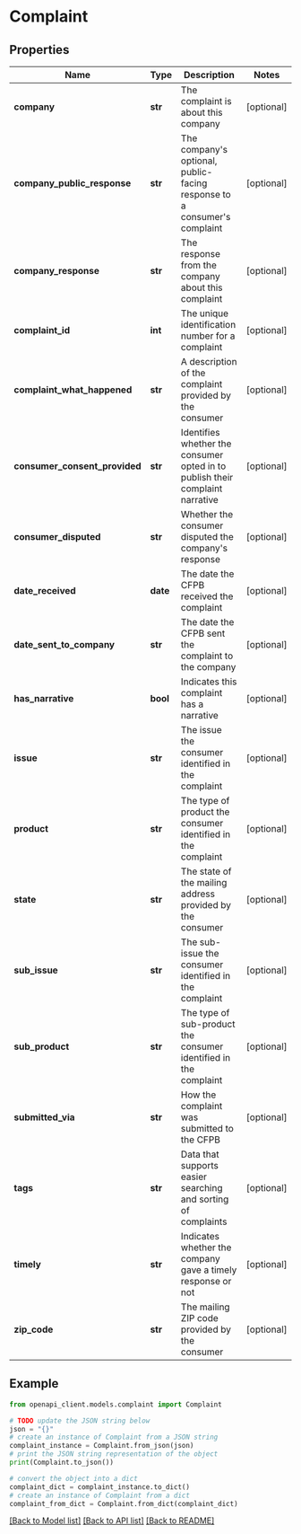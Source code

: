# Complaint


## Properties

Name | Type | Description | Notes
------------ | ------------- | ------------- | -------------
**company** | **str** | The complaint is about this company | [optional] 
**company_public_response** | **str** | The company&#39;s optional, public-facing response to a consumer&#39;s complaint | [optional] 
**company_response** | **str** | The response from the company about this complaint | [optional] 
**complaint_id** | **int** | The unique identification number for a complaint | [optional] 
**complaint_what_happened** | **str** | A description of the complaint provided by the consumer | [optional] 
**consumer_consent_provided** | **str** | Identifies whether the consumer opted in to publish their complaint narrative | [optional] 
**consumer_disputed** | **str** | Whether the consumer disputed the company&#39;s response | [optional] 
**date_received** | **date** | The date the CFPB received the complaint | [optional] 
**date_sent_to_company** | **str** | The date the CFPB sent the complaint to the company | [optional] 
**has_narrative** | **bool** | Indicates this complaint has a narrative | [optional] 
**issue** | **str** | The issue the consumer identified in the complaint | [optional] 
**product** | **str** | The type of product the consumer identified in the complaint | [optional] 
**state** | **str** | The state of the mailing address provided by the consumer | [optional] 
**sub_issue** | **str** | The sub-issue the consumer identified in the complaint | [optional] 
**sub_product** | **str** | The type of sub-product the consumer identified in the complaint | [optional] 
**submitted_via** | **str** | How the complaint was submitted to the CFPB | [optional] 
**tags** | **str** | Data that supports easier searching and sorting of complaints | [optional] 
**timely** | **str** | Indicates whether the company gave a timely response or not | [optional] 
**zip_code** | **str** | The mailing ZIP code provided by the consumer | [optional] 

## Example

```python
from openapi_client.models.complaint import Complaint

# TODO update the JSON string below
json = "{}"
# create an instance of Complaint from a JSON string
complaint_instance = Complaint.from_json(json)
# print the JSON string representation of the object
print(Complaint.to_json())

# convert the object into a dict
complaint_dict = complaint_instance.to_dict()
# create an instance of Complaint from a dict
complaint_from_dict = Complaint.from_dict(complaint_dict)
```
[[Back to Model list]](../README.md#documentation-for-models) [[Back to API list]](../README.md#documentation-for-api-endpoints) [[Back to README]](../README.md)


